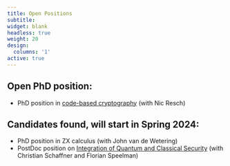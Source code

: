 ```yaml
---
title: Open Positions
subtitle:
widget: blank
headless: true
weight: 20
design:
  columns: '1'
active: true
---
```


## Open PhD position:
* PhD position in [code-based cryptography](post/23-09-01-phd-nic/) (with Nic Resch)


## Candidates found, will start in Spring 2024:
* PhD position in ZX calculus (with John van de Wetering)
* PostDoc position on [Integration of Quantum and Classical Security](project/qdnl_kat2_pd) (with Christian Schaffner and Florian Speelman)

<!-- 
* PhD position on [impact of post-quantum cryptography](project/qiss) (with Christian Schaffner, Sebastian de Haro)
* PhD position in [quantum-safe internet](project/qsi) (with Christian Schaffner, Florian Speelman, Stacey Jeffery)
* PhD position in [side-channel analysis of quantum devices](project/qdnl_kat2_phd) (with Christian Schaffner, Florian Speelman, Francesco Regazzoni)
* PhD position in [theoretical computer science](post/22-11-01-phd-nic/) (with Nic Resch) -->
